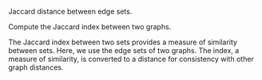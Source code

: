 
Jaccard distance between edge sets.  

Compute the Jaccard index between two graphs.

The Jaccard index between two sets provides a measure of similarity between sets. Here, we use the edge sets of two graphs. The index, a measure of similarity, is converted to a distance for consistency with other graph distances.